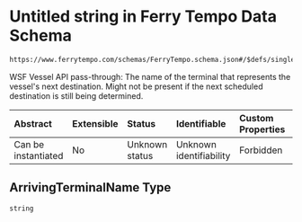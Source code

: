 # Untitled string in Ferry Tempo Data Schema

```txt
https://www.ferrytempo.com/schemas/FerryTempo.schema.json#/$defs/singleBoatData/properties/ArrivingTerminalName
```

WSF Vessel API pass-through: The name of the terminal that represents the vessel's next destination. Might not be present if the next scheduled destination is still being determined.

| Abstract            | Extensible | Status         | Identifiable            | Custom Properties | Additional Properties | Access Restrictions | Defined In                                                                           |
| :------------------ | :--------- | :------------- | :---------------------- | :---------------- | :-------------------- | :------------------ | :----------------------------------------------------------------------------------- |
| Can be instantiated | No         | Unknown status | Unknown identifiability | Forbidden         | Allowed               | none                | [FerryTempo.schema.json\*](../schemas/FerryTempo.schema.json "open original schema") |

## ArrivingTerminalName Type

`string`
